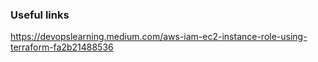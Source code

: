 
### Useful links

https://devopslearning.medium.com/aws-iam-ec2-instance-role-using-terraform-fa2b21488536



